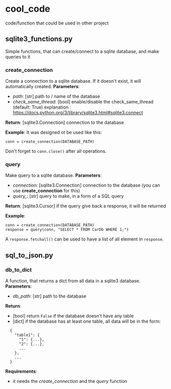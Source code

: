 # cool_code
code/function that could be used in other project

## sqlite3_functions.py
Simple functions, that can create/connect to a sqlite database, and make queries to it

### create_connection
Create a connection to a sqlite database. If it doesn't exist, it will automatically created.
__Parameters__:
  - _path_: [str] path to / name of the database
  - _check\_same\_thread_: [bool] enable/disable the check_same_thread (default: True) explanation : https://docs.python.org/3/library/sqlite3.html#sqlite3.connect

__Return__: [sqlite3.Connection] connection to the database

__Example__:
It was designed ot be used like this:
```
conn = create_connection(DATABASE_PATH)
```
Don't forget to `conn.close()` after all operations.

### query
Make query to a sqlite database.
__Parameters__:
  - _connection_: [sqlite3.Connection] connection to the database (you can use __create\_connection__ for this)
  - _query\__: [str] query to make, in a form of a SQL query
  
 __Return__: [sqlite3.Cursor] if the query give back a response, it will be returned
 
 __Example__:
 ```
 conn = create_connection(DATABASE_PATH)
 response = query(conn, "SELECT * FROM CarDb WHERE 1;")
 ```
 A `response.fetchall()` can be used to have a list of all element in `response`.

## sql_to_json.py
### db_to_dict
A function, that returns a dict from all data in a sqlite3 database.
__Parameters__: 
  - _db\_path_: [str] path to the database
 
 __Return__: 
  - [bool] return `False` if the database doesn't have any table
  - [dict] if the database has at least one table, all data will be in the form:
```
  {
    "table1": {
      "1": {...},
      "2": {...},
      ...
    },
    ...
  }
```


    
__Requirements__:
  - it needs the _create\_connection_ and the _query_ function
